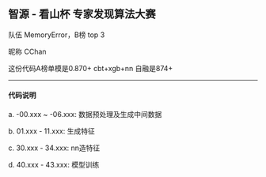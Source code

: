 ## 智源 - 看山杯 专家发现算法大赛 


队伍 MemoryError，B榜 top 3

昵称 CChan

这份代码A榜单模是0.870+
cbt+xgb+nn 自融是874+

---

#### 代码说明

a. -00.xxx ~ -06.xxx: 数据预处理及生成中间数据

b. 01.xxx - 11.xxx: 生成特征

c. 30.xxx - 34.xxx: nn造特征

d. 40.xxx - 43.xxx: 模型训练
